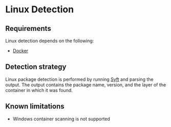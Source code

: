 # Linux Detection

## Requirements

Linux detection depends on the following:

- [Docker](https://www.docker.com/)

## Detection strategy

Linux package detection is performed by running [Syft](https://github.com/anchore/syft) and parsing the output.
The output contains the package name, version, and the layer of the container in which it was found.

## Known limitations

- Windows container scanning is not supported
